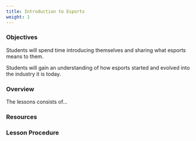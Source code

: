 ```yaml
---
title: Introduction to Esports
weight: 1
---
```

### O﻿bjectives

S﻿tudents will spend time introducing themselves and sharing what esports means to them. 

S﻿tudents will gain an understanding of how esports started and evolved into the industry it is today.

### O﻿verview

T﻿he lessons consists of...

### R﻿esources



### L﻿esson Procedure